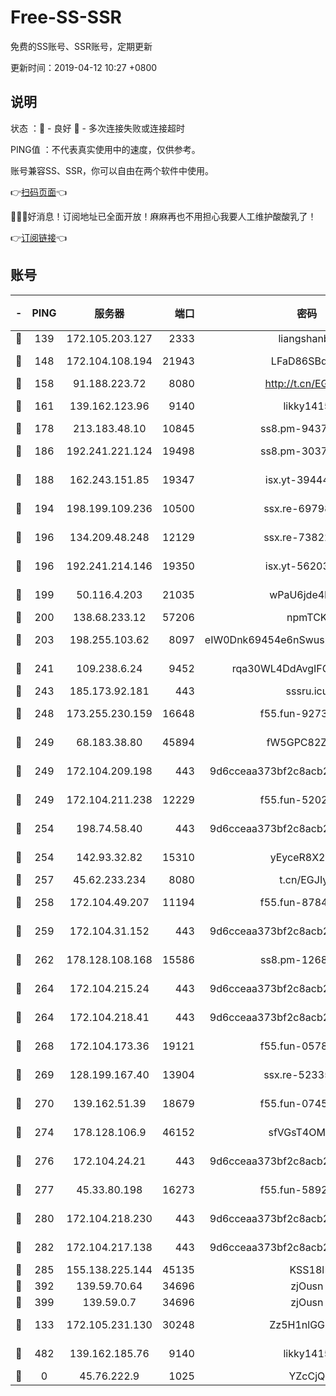 # Free-SS-SSR

免费的SS账号、SSR账号，定期更新

更新时间：2019-04-12 10:27 +0800

## 说明

状态     ：🙂 - 良好 🙁 - 多次连接失败或连接超时

PING值   ：不代表真实使用中的速度，仅供参考。

账号兼容SS、SSR，你可以自由在两个软件中使用。

👉[扫码页面](https://liesauer.github.io/Free-SS-SSR/)👈

🎉🎉🎉好消息！订阅地址已全面开放！麻麻再也不用担心我要人工维护酸酸乳了！

👉[订阅链接](https://www.liesauer.net/yogurt/subscribe?ACCESS_TOKEN=DAYxR3mMaZAsaqUb)👈

## 账号

|-|PING|服务器|端口|密码|加密方式|区域|
|:----:|:----:|:-----:|-----:|:----:|:----:|:----:|
|🙂|139|172.105.203.127|2333|liangshanbo|chacha20|JP|
|🙂|148|172.104.108.194|21943|LFaD86SBq2lY|aes-256-cfb|JP|
|🙂|158|91.188.223.72|8080|http://t.cn/EGJIyrl|rc4-md5|RU|
|🙂|161|139.162.123.96|9140|likky1415|aes-256-cfb|JP|
|🙂|178|213.183.48.10|10845|ss8.pm-94375071|rc4-md5|RU|
|🙂|186|192.241.221.124|19498|ss8.pm-30379392|aes-256-cfb|US|
|🙂|188|162.243.151.85|19347|isx.yt-39444935|aes-256-cfb|US|
|🙂|194|198.199.109.236|10500|ssx.re-69798607|aes-256-cfb|US|
|🙂|196|134.209.48.248|12129|ssx.re-73822117|aes-256-cfb|US|
|🙂|196|192.241.214.146|19350|isx.yt-56203261|aes-256-cfb|US|
|🙂|199|50.116.4.203|21035|wPaU6jde4NZT|aes-256-cfb|US|
|🙂|200|138.68.233.12|57206|npmTCK|rc4-md5|US|
|🙂|203|198.255.103.62|8097|eIW0Dnk69454e6nSwuspv9DmS201tQ0D|aes-256-cfb|US|
|🙂|241|109.238.6.24|9452|rqa30WL4DdAvgIFG6Fs3znzTa|aes-256-cfb|FR|
|🙂|243|185.173.92.181|443|sssru.icu|rc4-md5|RU|
|🙂|248|173.255.230.159|16648|f55.fun-92736246|aes-256-cfb|US|
|🙂|249|68.183.38.80|45894|fW5GPC82Z97G|aes-256-cfb|GB|
|🙂|249|172.104.209.198|443|9d6cceaa373bf2c8acb22e60b6a58be6|aes-256-cfb|US|
|🙂|249|172.104.211.238|12229|f55.fun-52020362|aes-256-cfb|US|
|🙂|254|198.74.58.40|443|9d6cceaa373bf2c8acb22e60b6a58be6|aes-256-cfb|US|
|🙂|254|142.93.32.82|15310|yEyceR8X2EVd|aes-256-cfb|GB|
|🙂|257|45.62.233.234|8080|t.cn/EGJIyrl|rc4-md5|CA|
|🙂|258|172.104.49.207|11194|f55.fun-87849957|aes-256-cfb|SG|
|🙂|259|172.104.31.152|443|9d6cceaa373bf2c8acb22e60b6a58be6|aes-256-cfb|US|
|🙂|262|178.128.108.168|15586|ss8.pm-12681004|aes-256-cfb|SG|
|🙂|264|172.104.215.24|443|9d6cceaa373bf2c8acb22e60b6a58be6|aes-256-cfb|US|
|🙂|264|172.104.218.41|443|9d6cceaa373bf2c8acb22e60b6a58be6|aes-256-cfb|US|
|🙂|268|172.104.173.36|19121|f55.fun-05780553|aes-256-cfb|SG|
|🙂|269|128.199.167.40|13904|ssx.re-52335495|aes-256-cfb|SG|
|🙂|270|139.162.51.39|18679|f55.fun-07457025|aes-256-cfb|SG|
|🙂|274|178.128.106.9|46152|sfVGsT4OMxHC|aes-256-cfb|SG|
|🙂|276|172.104.24.21|443|9d6cceaa373bf2c8acb22e60b6a58be6|aes-256-cfb|US|
|🙂|277|45.33.80.198|16273|f55.fun-58920091|aes-256-cfb|US|
|🙂|280|172.104.218.230|443|9d6cceaa373bf2c8acb22e60b6a58be6|aes-256-cfb|US|
|🙂|282|172.104.217.138|443|9d6cceaa373bf2c8acb22e60b6a58be6|aes-256-cfb|US|
|🙂|285|155.138.225.144|45135|KSS18l|rc4-md5|US|
|🙂|392|139.59.70.64|34696|zjOusn|chacha20|IN|
|🙂|399|139.59.0.7|34696|zjOusn|chacha20|IN|
|🙂|133|172.105.231.130|30248|Zz5H1nlGGKHx|aes-256-cfb|JP|
|🙂|482|139.162.185.76|9140|likky1415|aes-256-cfb|DE|
|🙁|0|45.76.222.9|1025|YZcCjQ|rc4-md5|JP|
